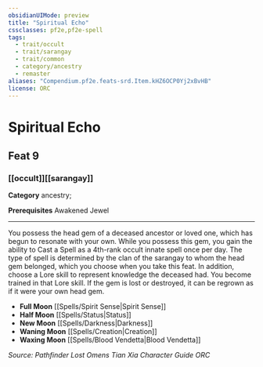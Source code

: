 ```yaml
---
obsidianUIMode: preview
title: "Spiritual Echo"
cssclasses: pf2e,pf2e-spell
tags:
  - trait/occult
  - trait/sarangay
  - trait/common
  - category/ancestry
  - remaster
aliases: "Compendium.pf2e.feats-srd.Item.kHZ6OCP0Yj2xBvHB"
license: ORC
---
```

# Spiritual Echo
## Feat 9
### [[occult]][[sarangay]]

**Category** ancestry; 



**Prerequisites** Awakened Jewel
* * *
You possess the head gem of a deceased ancestor or loved one, which has begun to resonate with your own. While you possess this gem, you gain the ability to Cast a Spell as a 4th-rank occult innate spell once per day. The type of spell is determined by the clan of the sarangay to whom the head gem belonged, which you choose when you take this feat. In addition, choose a Lore skill to represent knowledge the deceased had. You become trained in that Lore skill. If the gem is lost or destroyed, it can be regrown as if it were your own head gem.

*   **Full Moon** [[Spells/Spirit Sense|Spirit Sense]]
*   **Half Moon** [[Spells/Status|Status]]
*   **New Moon** [[Spells/Darkness|Darkness]]
*   **Waning Moon** [[Spells/Creation|Creation]]
*   **Waxing Moon** [[Spells/Blood Vendetta|Blood Vendetta]]

*Source: Pathfinder Lost Omens Tian Xia Character Guide*
*ORC*